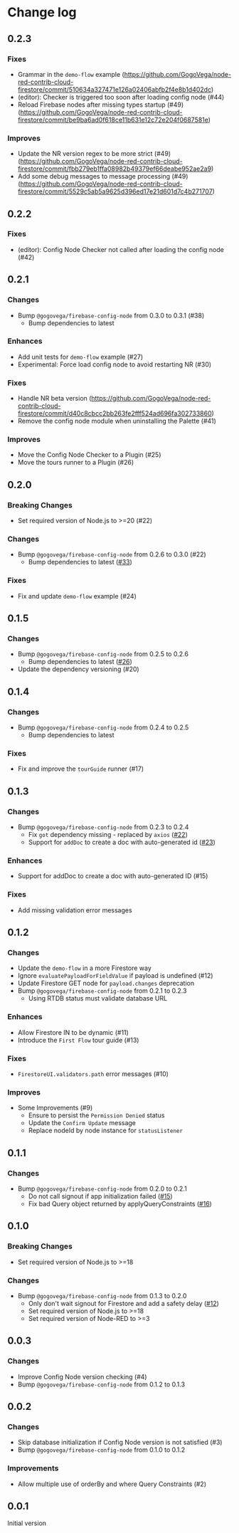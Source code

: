 # Change log

## 0.2.3

### Fixes

- Grammar in the `demo-flow` example (https://github.com/GogoVega/node-red-contrib-cloud-firestore/commit/510634a327471e126a02406abfb2f4e8b1d402dc)
- (editor): Checker is triggered too soon after loading config node (#44)
- Reload Firebase nodes after missing types startup (#49) (https://github.com/GogoVega/node-red-contrib-cloud-firestore/commit/be9ba6ad0f618ce11b631e12c72e204f0687581e)

### Improves

- Update the NR version regex to be more strict (#49) (https://github.com/GogoVega/node-red-contrib-cloud-firestore/commit/fbb279eb1ffa08982b49379ef66deabe952ae2a9)
- Add some debug messages to message processing (#49) (https://github.com/GogoVega/node-red-contrib-cloud-firestore/commit/5529c5ab5a9625d396ed17e21d601d7c4b271707)

## 0.2.2

### Fixes

- (editor): Config Node Checker not called after loading the config node (#42)

## 0.2.1

### Changes

- Bump `@gogovega/firebase-config-node` from 0.3.0 to 0.3.1 (#38)
  - Bump dependencies to latest

### Enhances

- Add unit tests for `demo-flow` example (#27)
- Experimental: Force load config node to avoid restarting NR (#30)

### Fixes

- Handle NR beta version (https://github.com/GogoVega/node-red-contrib-cloud-firestore/commit/d40c8cbcc2bb263fe2fff524ad696fa302733860)
- Remove the config node module when uninstalling the Palette (#41)

### Improves

- Move the Config Node Checker to a Plugin (#25)
- Move the tours runner to a Plugin (#26)

## 0.2.0

### Breaking Changes

- Set required version of Node.js to >=20 (#22)

### Changes

- Bump `@gogovega/firebase-config-node` from 0.2.6 to 0.3.0 (#22)
  - Bump dependencies to latest ([#33](https://github.com/GogoVega/Firebase-Config-Node/pull/33))

### Fixes

- Fix and update `demo-flow` example (#24)

## 0.1.5

### Changes

- Bump `@gogovega/firebase-config-node` from 0.2.5 to 0.2.6
  - Bump dependencies to latest ([#26](https://github.com/GogoVega/Firebase-Config-Node/pull/26))
- Update the dependency versioning (#20)

## 0.1.4

### Changes

- Bump `@gogovega/firebase-config-node` from 0.2.4 to 0.2.5
  - Bump dependencies to latest

### Fixes

- Fix and improve the `tourGuide` runner (#17)

## 0.1.3

### Changes

- Bump `@gogovega/firebase-config-node` from 0.2.3 to 0.2.4
  - Fix `got` dependency missing - replaced by `axios` ([#22](https://github.com/GogoVega/Firebase-Config-Node/pull/22))
  - Support for `addDoc` to create a doc with auto-generated id ([#23](https://github.com/GogoVega/Firebase-Config-Node/pull/23))

### Enhances

- Support for addDoc to create a doc with auto-generated ID (#15)

### Fixes

- Add missing validation error messages

## 0.1.2

### Changes

- Update the `demo-flow` in a more Firestore way
- Ignore `evaluatePayloadForFieldValue` if payload is undefined (#12)
- Update Firestore GET node for `payload.changes` deprecation
- Bump `@gogovega/firebase-config-node` from 0.2.1 to 0.2.3
  - Using RTDB status must validate database URL

### Enhances

- Allow Firestore IN to be dynamic (#11)
- Introduce the `First Flow` tour guide (#13)

### Fixes

- `FirestoreUI.validators.path` error messages (#10)

### Improves

- Some Improvements (#9)
  - Ensure to persist the `Permission Denied` status
  - Update the `Confirm Update` message
  - Replace nodeId by node instance for `statusListener`

## 0.1.1

### Changes

- Bump `@gogovega/firebase-config-node` from 0.2.0 to 0.2.1
  - Do not call signout if app initialization failed ([#15](https://github.com/GogoVega/Firebase-Config-Node/pull/15))
  - Fix bad Query object returned by applyQueryConstraints ([#16](https://github.com/GogoVega/Firebase-Config-Node/pull/16))

## 0.1.0

### Breaking Changes

- Set required version of Node.js to >=18

### Changes

- Bump `@gogovega/firebase-config-node` from 0.1.3 to 0.2.0
  - Only don't wait signout for Firestore and add a safety delay ([#12](https://github.com/GogoVega/Firebase-Config-Node/pull/12))
  - Set required version of Node.js to >=18
  - Set required version of Node-RED to >=3

## 0.0.3

### Changes

- Improve Config Node version checking (#4)
- Bump `@gogovega/firebase-config-node` from 0.1.2 to 0.1.3

## 0.0.2

### Changes

- Skip database initialization if Config Node version is not satisfied (#3)
- Bump `@gogovega/firebase-config-node` from 0.1.0 to 0.1.2

### Improvements

- Allow multiple use of orderBy and where Query Constraints (#2)

## 0.0.1

Initial version
